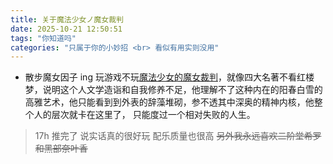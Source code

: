 ```yaml
---
title: 关于魔法少女ノ魔女裁判
date: 2025-10-21 12:50:51
tags: "你知道吗"
categories: "只属于你的小妙招 <br> 看似有用实则没用"
---
```

- 散步魔女因子 ing
玩游戏不玩[魔法少女的魔女裁判](https://store.steampowered.com/app/3101040/_/?l=schinese)，就像四大名著不看红楼梦，说明这个人文学造诣和自我修养不足，他理解不了这种内在的阳春白雪的高雅艺术，他只能看到到外表的辞藻堆砌，参不透其中深奥的精神内核，他整个人的层次就卡在这里了， 只能度过一个相对失败的人生。
> 17h 推完了 说实话真的很好玩 配乐质量也很高 ~~另外我永远喜欢二阶堂希罗和黑部奈叶香~~
